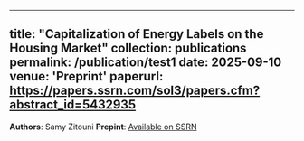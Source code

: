 
---
title: "Capitalization of Energy Labels on the Housing Market"
collection: publications
permalink: /publication/test1
date: 2025-09-10
venue: 'Preprint'
paperurl: https://papers.ssrn.com/sol3/papers.cfm?abstract_id=5432935
---

**Authors**: Samy Zitouni
**Prepint**: [Available on SSRN]([https://edf.hal.science/hal-04380709/document](https://papers.ssrn.com/sol3/papers.cfm?abstract_id=5432935))
